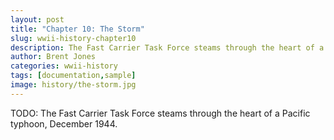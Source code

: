 ```yaml
---
layout: post
title: "Chapter 10: The Storm"
slug: wwii-history-chapter10
description: The Fast Carrier Task Force steams through the heart of a Pacific typhoon, December 1944.
author: Brent Jones
categories: wwii-history
tags: [documentation,sample]
image: history/the-storm.jpg
---
```


TODO: The Fast Carrier Task Force steams through the heart of a Pacific typhoon, December 1944.